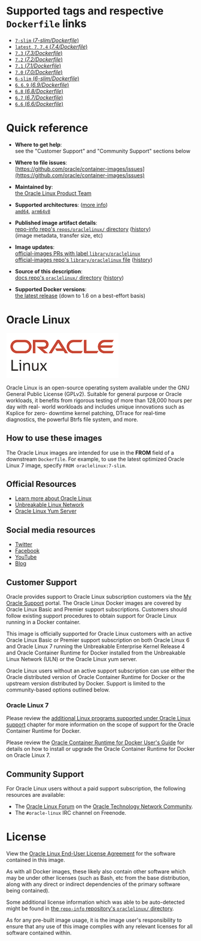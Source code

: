 <!--

********************************************************************************

WARNING:

    DO NOT EDIT "oraclelinux/README.md"

    IT IS AUTO-GENERATED

    (from the other files in "oraclelinux/" combined with a set of templates)

********************************************************************************

-->

# Supported tags and respective `Dockerfile` links

-	[`7-slim` (*7-slim/Dockerfile*)](https://github.com/oracle/container-images/blob/c095a9c65fab651863d61c30f00c3f5a289956b5/7-slim/Dockerfile)
-	[`latest`, `7`, `7.4` (*7.4/Dockerfile*)](https://github.com/oracle/container-images/blob/c095a9c65fab651863d61c30f00c3f5a289956b5/7.4/Dockerfile)
-	[`7.3` (*7.3/Dockerfile*)](https://github.com/oracle/container-images/blob/c095a9c65fab651863d61c30f00c3f5a289956b5/7.3/Dockerfile)
-	[`7.2` (*7.2/Dockerfile*)](https://github.com/oracle/container-images/blob/c095a9c65fab651863d61c30f00c3f5a289956b5/7.2/Dockerfile)
-	[`7.1` (*7.1/Dockerfile*)](https://github.com/oracle/container-images/blob/c095a9c65fab651863d61c30f00c3f5a289956b5/7.1/Dockerfile)
-	[`7.0` (*7.0/Dockerfile*)](https://github.com/oracle/container-images/blob/c095a9c65fab651863d61c30f00c3f5a289956b5/7.0/Dockerfile)
-	[`6-slim` (*6-slim/Dockerfile*)](https://github.com/oracle/container-images/blob/c095a9c65fab651863d61c30f00c3f5a289956b5/6-slim/Dockerfile)
-	[`6`, `6.9` (*6.9/Dockerfile*)](https://github.com/oracle/container-images/blob/c095a9c65fab651863d61c30f00c3f5a289956b5/6.9/Dockerfile)
-	[`6.8` (*6.8/Dockerfile*)](https://github.com/oracle/container-images/blob/c095a9c65fab651863d61c30f00c3f5a289956b5/6.8/Dockerfile)
-	[`6.7` (*6.7/Dockerfile*)](https://github.com/oracle/container-images/blob/c095a9c65fab651863d61c30f00c3f5a289956b5/6.7/Dockerfile)
-	[`6.6` (*6.6/Dockerfile*)](https://github.com/oracle/container-images/blob/c095a9c65fab651863d61c30f00c3f5a289956b5/6.6/Dockerfile)

# Quick reference

-	**Where to get help**:  
	see the "Customer Support" and "Community Support" sections below

-	**Where to file issues**:  
	[https://github.com/oracle/container-images/issues](https://github.com/oracle/container-images/issues)

-	**Maintained by**:  
	[the Oracle Linux Product Team](https://github.com/oracle/container-images)

-	**Supported architectures**: ([more info](https://github.com/docker-library/official-images#architectures-other-than-amd64))  
	[`amd64`](https://hub.docker.com/r/amd64/oraclelinux/), [`arm64v8`](https://hub.docker.com/r/arm64v8/oraclelinux/)

-	**Published image artifact details**:  
	[repo-info repo's `repos/oraclelinux/` directory](https://github.com/docker-library/repo-info/blob/master/repos/oraclelinux) ([history](https://github.com/docker-library/repo-info/commits/master/repos/oraclelinux))  
	(image metadata, transfer size, etc)

-	**Image updates**:  
	[official-images PRs with label `library/oraclelinux`](https://github.com/docker-library/official-images/pulls?q=label%3Alibrary%2Foraclelinux)  
	[official-images repo's `library/oraclelinux` file](https://github.com/docker-library/official-images/blob/master/library/oraclelinux) ([history](https://github.com/docker-library/official-images/commits/master/library/oraclelinux))

-	**Source of this description**:  
	[docs repo's `oraclelinux/` directory](https://github.com/docker-library/docs/tree/master/oraclelinux) ([history](https://github.com/docker-library/docs/commits/master/oraclelinux))

-	**Supported Docker versions**:  
	[the latest release](https://github.com/docker/docker-ce/releases/latest) (down to 1.6 on a best-effort basis)

# Oracle Linux

![logo](https://raw.githubusercontent.com/docker-library/docs/ec0d698a7724e87f1e9ee0e4af266a334a574a03/oraclelinux/logo.png)

Oracle Linux is an open-source operating system available under the GNU General Public License (GPLv2). Suitable for general purpose or Oracle workloads, it benefits from rigorous testing of more than 128,000 hours per day with real- world workloads and includes unique innovations such as Ksplice for zero- downtime kernel patching, DTrace for real-time diagnostics, the powerful Btrfs file system, and more.

## How to use these images

The Oracle Linux images are intended for use in the **FROM** field of a downstream `Dockerfile`. For example, to use the latest optimized Oracle Linux 7 image, specify `FROM oraclelinux:7-slim`.

## Official Resources

-	[Learn more about Oracle Linux](https://oracle.com/linux)
-	[Unbreakable Linux Network](https://linux.oracle.com)
-	[Oracle Linux Yum Server](http://yum.oracle.com)

## Social media resources

-	[Twitter](https://twitter.com/ORCL_Linux)
-	[Facebook](https://www.facebook.com/OracleLinux)
-	[YouTube](https://www.youtube.com/user/OracleLinuxChannel)
-	[Blog](http://blogs.oracle.com/linux)

## Customer Support

Oracle provides support to Oracle Linux subscription customers via the [My Oracle Support](https://support.oracle.com) portal. The Oracle Linux Docker images are covered by Oracle Linux Basic and Premier support subscriptions. Customers should follow existing support procedures to obtain support for Oracle Linux running in a Docker container.

This image is officially supported for Oracle Linux customers with an active Oracle Linux Basic or Premier support subscription on both Oracle Linux 6 and Oracle Linux 7 running the Unbreakable Enterprise Kernel Release 4 and Oracle Container Runtime for Docker installed from the Unbreakable Linux Network (ULN) or the Oracle Linux yum server.

Oracle Linux users without an active support subscription can use either the Oracle distributed version of Oracle Container Runtime for Docker or the upstream version distributed by Docker. Support is limited to the community-based options outlined below.

### Oracle Linux 7

Please review the [additional Linux programs supported under Oracle Linux support](https://docs.oracle.com/cd/E52668_01/E63013/html/ol7-lic-addl-packages.html) chapter for more information on the scope of support for the Oracle Container Runtime for Docker.

Please review the [Oracle Container Runtime for Docker User's Guide](https://docs.oracle.com/cd/E52668_01/E87205/html/index.html) for details on how to install or upgrade the Oracle Container Runtime for Docker on Oracle Linux 7.

## Community Support

For Oracle Linux users without a paid support subscription, the following resources are available:

-	The [Oracle Linux Forum](https://community.oracle.com/community/server_%26_storage_systems/linux/oracle_linux) on the [Oracle Technology Network Community](https://community.oracle.com/welcome).
-	The `#oracle-linux` IRC channel on Freenode.

# License

View the [Oracle Linux End-User License Agreement](https://oss.oracle.com/ol6/EULA) for the software contained in this image.

As with all Docker images, these likely also contain other software which may be under other licenses (such as Bash, etc from the base distribution, along with any direct or indirect dependencies of the primary software being contained).

Some additional license information which was able to be auto-detected might be found in [the `repo-info` repository's `oraclelinux/` directory](https://github.com/docker-library/repo-info/tree/master/repos/oraclelinux).

As for any pre-built image usage, it is the image user's responsibility to ensure that any use of this image complies with any relevant licenses for all software contained within.
